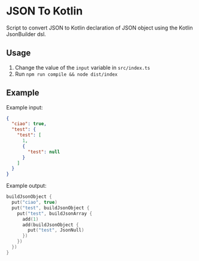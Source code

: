 # JSON To Kotlin

Script to convert JSON to Kotlin declaration of JSON object using the Kotlin JsonBuilder dsl.

## Usage

1. Change the value of the `input` variable in `src/index.ts`
2. Run `npm run compile && node dist/index`

## Example

Example input:
```json
{
  "ciao": true,
  "test": {
    "test": [
      1,
      {
        "test": null
      }
    ]
  }
}
```

Example output:

```kotlin
buildJsonObject {
  put("ciao", true)
  put("test", buildJsonObject {
    put("test", buildJsonArray {
      add(1)
      add(buildJsonObject {
        put("test", JsonNull)
      })
    })
  })
}
```
